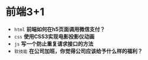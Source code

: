 # 前端3+1
- `html` **前端如何在h5页面调用微信支付？**
- `css` **使用CSS3实现电影投影仪动画**
- `js` **写一个防止重复请求接口的方法**
- `软技能` **在公司加班，你觉得公司应该给予什么样的福利？**

